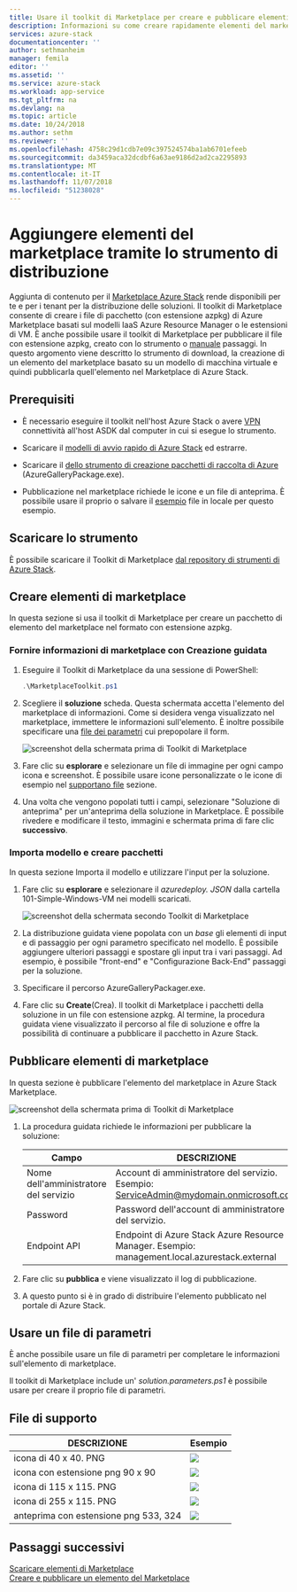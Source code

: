 ```yaml
---
title: Usare il toolkit di Marketplace per creare e pubblicare elementi di marketplace | Microsoft Docs
description: Informazioni su come creare rapidamente elementi del marketplace con il Toolkit di pubblicazione
services: azure-stack
documentationcenter: ''
author: sethmanheim
manager: femila
editor: ''
ms.assetid: ''
ms.service: azure-stack
ms.workload: app-service
ms.tgt_pltfrm: na
ms.devlang: na
ms.topic: article
ms.date: 10/24/2018
ms.author: sethm
ms.reviewer: ''
ms.openlocfilehash: 4758c29d1cdb7e09c397524574ba1ab6701efeeb
ms.sourcegitcommit: da3459aca32dcdbf6a63ae9186d2ad2ca2295893
ms.translationtype: MT
ms.contentlocale: it-IT
ms.lasthandoff: 11/07/2018
ms.locfileid: "51238028"
---
```

#  <a name="add-marketplace-items-using-publishing-tool"></a>Aggiungere elementi del marketplace tramite lo strumento di distribuzione

Aggiunta di contenuto per il [Marketplace Azure Stack](azure-stack-marketplace.md) rende disponibili per te e per i tenant per la distribuzione delle soluzioni. Il toolkit di Marketplace consente di creare i file di pacchetto (con estensione azpkg) di Azure Marketplace basati sul modelli IaaS Azure Resource Manager o le estensioni di VM. È anche possibile usare il toolkit di Marketplace per pubblicare il file con estensione azpkg, creato con lo strumento o [manuale](azure-stack-create-and-publish-marketplace-item.md) passaggi. In questo argomento viene descritto lo strumento di download, la creazione di un elemento del marketplace basato su un modello di macchina virtuale e quindi pubblicarla quell'elemento nel Marketplace di Azure Stack.     

## <a name="prerequisites"></a>Prerequisiti

 - È necessario eseguire il toolkit nell'host Azure Stack o avere [VPN](.\asdk\asdk-connect.md#connect-with-vpn) connettività all'host ASDK dal computer in cui si esegue lo strumento.

 - Scaricare il [modelli di avvio rapido di Azure Stack](https://github.com/Azure/AzureStack-QuickStart-Templates/archive/master.zip) ed estrarre.

 - Scaricare il [dello strumento di creazione pacchetti di raccolta di Azure](https://aka.ms/azurestackmarketplaceitem) (AzureGalleryPackage.exe). 

 - Pubblicazione nel marketplace richiede le icone e un file di anteprima. È possibile usare il proprio o salvare il [esempio](azure-stack-marketplace-publisher.md#support-files) file in locale per questo esempio.

## <a name="download-the-tool"></a>Scaricare lo strumento

È possibile scaricare il Toolkit di Marketplace [dal repository di strumenti di Azure Stack](azure-stack-powershell-download.md).

##  <a name="create-marketplace-items"></a>Creare elementi di marketplace

In questa sezione si usa il toolkit di Marketplace per creare un pacchetto di elemento del marketplace nel formato con estensione azpkg.  

### <a name="provide-marketplace-information-with-wizard"></a>Fornire informazioni di marketplace con Creazione guidata

1. Eseguire il Toolkit di Marketplace da una sessione di PowerShell:
   ```PowerShell
   .\MarketplaceToolkit.ps1
   ```

2. Scegliere il **soluzione** scheda. Questa schermata accetta l'elemento del marketplace di informazioni. Come si desidera venga visualizzato nel marketplace, immettere le informazioni sull'elemento. È inoltre possibile specificare una [file dei parametri](azure-stack-marketplace-publisher.md#use-a-parameters-file) cui prepopolare il form.  
    
    ![screenshot della schermata prima di Toolkit di Marketplace](./media/azure-stack-marketplace-publisher/image7.png)
3. Fare clic su **esplorare** e selezionare un file di immagine per ogni campo icona e screenshot. È possibile usare icone personalizzate o le icone di esempio nel [supportano file](azure-stack-marketplace-publisher.md#support-files) sezione.
4. Una volta che vengono popolati tutti i campi, selezionare "Soluzione di anteprima" per un'anteprima della soluzione in Marketplace. È possibile rivedere e modificare il testo, immagini e schermata prima di fare clic **successivo**.  

### <a name="import-template-and-create-package"></a>Importa modello e creare pacchetti

In questa sezione Importa il modello e utilizzare l'input per la soluzione.

1.  Fare clic su **esplorare** e selezionare il *azuredeploy. JSON* dalla cartella 101-Simple-Windows-VM nei modelli scaricati.

    ![screenshot della schermata secondo Toolkit di Marketplace](./media/azure-stack-marketplace-publisher/image8.png)
2.  La distribuzione guidata viene popolata con un *base* gli elementi di input e di passaggio per ogni parametro specificato nel modello. È possibile aggiungere ulteriori passaggi e spostare gli input tra i vari passaggi. Ad esempio, è possibile "front-end" e "Configurazione Back-End" passaggi per la soluzione.
3.  Specificare il percorso AzureGalleryPackager.exe.  
4.  Fare clic su **Create**(Crea). Il toolkit di Marketplace i pacchetti della soluzione in un file con estensione azpkg. Al termine, la procedura guidata viene visualizzato il percorso al file di soluzione e offre la possibilità di continuare a pubblicare il pacchetto in Azure Stack.

## <a name="publish-marketplace-items"></a>Pubblicare elementi di marketplace

In questa sezione è pubblicare l'elemento del marketplace in Azure Stack Marketplace.

![screenshot della schermata prima di Toolkit di Marketplace](./media/azure-stack-marketplace-publisher/image9.png)

1.  La procedura guidata richiede le informazioni per pubblicare la soluzione:
    
    |Campo|DESCRIZIONE|
    |-----|-----|
    | Nome dell'amministratore del servizio | Account di amministratore del servizio.  Esempio: ServiceAdmin@mydomain.onmicrosoft.com |
    | Password | Password dell'account di amministratore del servizio. |
    | Endpoint API | Endpoint di Azure Stack Azure Resource Manager. Esempio: management.local.azurestack.external |
2.  Fare clic su **pubblica** e viene visualizzato il log di pubblicazione.
3.  A questo punto si è in grado di distribuire l'elemento pubblicato nel portale di Azure Stack.

## <a name="use-a-parameters-file"></a>Usare un file di parametri

È anche possibile usare un file di parametri per completare le informazioni sull'elemento di marketplace.  

Il toolkit di Marketplace include un' *solution.parameters.ps1* è possibile usare per creare il proprio file di parametri.

## <a name="support-files"></a>File di supporto

| DESCRIZIONE | Esempio |
| ----- | ----- |
| icona di 40 x 40. PNG | ![](./media/azure-stack-marketplace-publisher/image1.png) |
| icona con estensione png 90 x 90 | ![](./media/azure-stack-marketplace-publisher/image2.png) |
| icona di 115 x 115. PNG | ![](./media/azure-stack-marketplace-publisher/image3.png) |
| icona di 255 x 115. PNG | ![](./media/azure-stack-marketplace-publisher/image4.png) |
| anteprima con estensione png 533, 324 | ![](./media/azure-stack-marketplace-publisher/image5.png) |

## <a name="next-steps"></a>Passaggi successivi

[Scaricare elementi di Marketplace](azure-stack-download-azure-marketplace-item.md)  
[Creare e pubblicare un elemento del Marketplace](azure-stack-create-and-publish-marketplace-item.md)